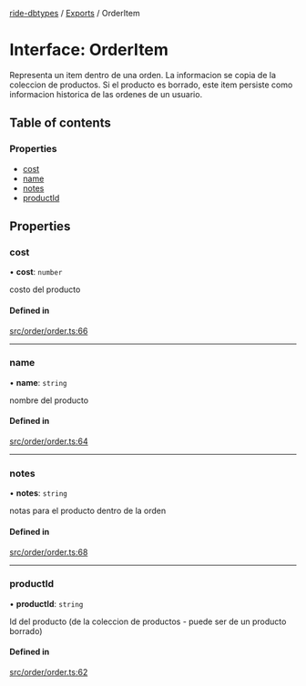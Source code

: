 [ride-dbtypes](../README.md) / [Exports](../modules.md) / OrderItem

# Interface: OrderItem

Representa un item dentro de una orden.  La informacion se copia de la
coleccion de productos.  Si el producto es borrado, este item persiste
como informacion historica de las ordenes de un usuario.

## Table of contents

### Properties

- [cost](OrderItem.md#cost)
- [name](OrderItem.md#name)
- [notes](OrderItem.md#notes)
- [productId](OrderItem.md#productid)

## Properties

### cost

• **cost**: `number`

costo del producto

#### Defined in

[src/order/order.ts:66](https://github.com/gatitolabs/ride-dbtypes/blob/77ee6f4/src/order/order.ts#L66)

___

### name

• **name**: `string`

nombre del producto

#### Defined in

[src/order/order.ts:64](https://github.com/gatitolabs/ride-dbtypes/blob/77ee6f4/src/order/order.ts#L64)

___

### notes

• **notes**: `string`

notas para el producto dentro de la orden

#### Defined in

[src/order/order.ts:68](https://github.com/gatitolabs/ride-dbtypes/blob/77ee6f4/src/order/order.ts#L68)

___

### productId

• **productId**: `string`

Id del producto (de la coleccion de productos - puede ser de un producto borrado)

#### Defined in

[src/order/order.ts:62](https://github.com/gatitolabs/ride-dbtypes/blob/77ee6f4/src/order/order.ts#L62)

